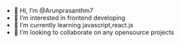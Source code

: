 - 👋 Hi, I’m @Arunprasanthm7
- 👀 I’m interested in frontend developing 
- 🌱 I’m currently learning javascript,react.js
- 💞️ I’m looking to collaborate on any opensource projects

<!---
Arunprasanthm7/Arunprasanthm7 is a ✨ special ✨ repository because its `README.md` (this file) appears on your GitHub profile.
You can click the Preview link to take a look at your changes.
--->
